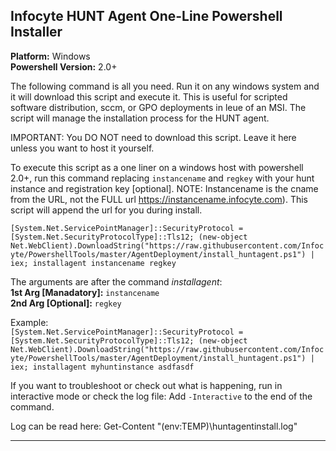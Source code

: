 ## Infocyte HUNT Agent One-Line Powershell Installer  
**Platform:** Windows  
**Powershell Version:** 2.0+  

The following command is all you need. Run it on any windows system and it will download this script and execute it. This is useful for scripted software distribution, sccm, or GPO deployments in leue of an MSI. The script will manage the installation process for the HUNT agent.

IMPORTANT: You DO NOT need to download this script. Leave it here unless you want to host it yourself.

To execute this script as a one liner on a windows host with powershell 2.0+, run this command replacing `instancename` and `regkey` with your hunt instance <mandatory> and registration key [optional]. NOTE: Instancename is the cname from the URL, not the FULL url https://instancename.infocyte.com). This script will append the url for you during install.

```[System.Net.ServicePointManager]::SecurityProtocol = [System.Net.SecurityProtocolType]::Tls12; (new-object Net.WebClient).DownloadString("https://raw.githubusercontent.com/Infocyte/PowershellTools/master/AgentDeployment/install_huntagent.ps1") | iex; installagent instancename regkey```

The arguments are after the command *installagent*:  
**1st Arg [Manadatory]:** `instancename`  
**2nd Arg [Optional]:** `regkey`

Example:  
```[System.Net.ServicePointManager]::SecurityProtocol = [System.Net.SecurityProtocolType]::Tls12; (new-object Net.WebClient).DownloadString("https://raw.githubusercontent.com/Infocyte/PowershellTools/master/AgentDeployment/install_huntagent.ps1") | iex; installagent myhuntinstance asdfasdf```

If you want to troubleshoot or check out what is happening, run in interactive mode or check the log file:
Add `-Interactive` to the end of the command.

Log can be read here:
Get-Content "$($env:TEMP)\huntagentinstall.log"

---

